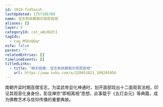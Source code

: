 ```yaml
---
id: 1018-fsd5asuh
lastUpdated: 1757166788
name: 宝志和尚剺面示现观音相
aliases: []
layer: 5
categoryId: cat_uWLHUZtI
tagIds:
  - tag_M5OxQGqr
nsfw: false
parent: ""
relatedEntries: []
timelineEvents: []
titledLinks:
  - title: "相关链接: 宝志和尚剺面示现观音相"
    url: https://www.sohu.com/a/320052821_100295956
---
```


南朝齐梁时期高僧宝志，为梁武帝显化神通时，划开面部现出十二面观音法相，印证其观音化身身份，彰显禅宗“即相离相”思想，此事载于《五灯会元》等典籍，成为佛教艺术与信仰传播的重要典故。